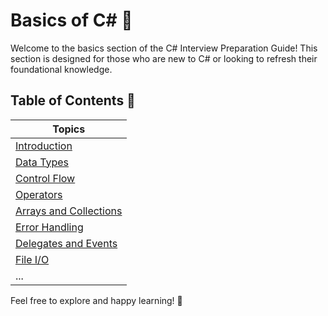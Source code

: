   # Basics of C# 🌱

Welcome to the basics section of the C# Interview Preparation Guide! This section is designed for those who are new to C# or looking to refresh their foundational knowledge.

## Table of Contents 📑

| **Topics**                                    |
|-----------------------------------------------|
| [Introduction](Basics/Introduction.md)               |
| [Data Types](Basics/DataTypes.md)                    |
| [Control Flow](Basics/ControlFlow.md)                |
| [Operators](Basics/Operators.md)                     |
| [Arrays and Collections](Basics/ArraysAndCollections.md) |
| [Error Handling](Basics/ErrorHandling.md)            |
| [Delegates and Events](Basics/DelegatesAndEvents.md) |
| [File I/O](Basics/FileIO.md)                         |
| ...                                           |

Feel free to explore and happy learning! 🎉
